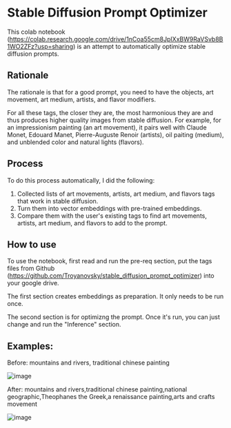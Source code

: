 # Stable Diffusion Prompt Optimizer

This colab notebook (https://colab.research.google.com/drive/1nCoa55cm8JpIXxBW9RaVSvb8B1WO2ZFz?usp=sharing) is an attempt to automatically optimize stable diffusion prompts.

## Rationale

The rationale is that for a good prompt, you need to have the objects, art movement, art medium, artists, and flavor modifiers.

For all these tags, the closer they are, the most harmonious they are and thus produces higher quality images from stable diffusion. For example, for an impressionism painting (an art movement), it pairs well with Claude Monet, Edouard Manet, Pierre-Auguste Renoir (artists), oil paiting (medium), and unblended color and natural lights (flavors).

## Process
To do this process automatically, I did the following:
1. Collected lists of art movements, artists, art medium, and flavors tags that work in stable diffusion.
2. Turn them into vector embeddings with pre-trained embeddings.
3. Compare them with the user's existing tags to find art movements, artists, art medium, and flavors to add to the prompt.

## How to use
To use the notebook, first read and run the pre-req section, put the tags files from Github (https://github.com/Troyanovsky/stable_diffusion_prompt_optimizer) into your google drive.

The first section creates embeddings as preparation. It only needs to be run once.

The second section is for optimizng the prompt. Once it's run, you can just change and run the "Inference" section.

## Examples:

Before: mountains and rivers, traditional chinese painting

![image](https://user-images.githubusercontent.com/16143851/234341674-1a813ba9-d38e-4c43-9a15-c5b22cd39763.png)


After: mountains and rivers,traditional chinese painting,national geographic,Theophanes the Greek,a renaissance painting,arts and crafts movement

![image](https://user-images.githubusercontent.com/16143851/234341412-45bb8d02-b849-467d-be22-9334b40e26f9.png)
